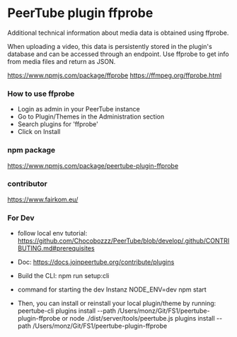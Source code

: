 # PeerTube plugin ffprobe

Additional technical information about media data is obtained using ffprobe.

When uploading a video, this data is persistently stored in the plugin's database and can be accessed through an endpoint.
Use ffprobe to get info from media files and return as JSON.

https://www.npmjs.com/package/ffprobe
https://ffmpeg.org/ffprobe.html

### How to use ffprobe

- Login as admin in your PeerTube instance
- Go to Plugin/Themes in the Administration section
- Search plugins for 'ffprobe'
- Click on Install

### npm package

https://www.npmjs.com/package/peertube-plugin-ffprobe

### contributor

https://www.fairkom.eu/

### For Dev

- follow local env tutorial: https://github.com/Chocobozzz/PeerTube/blob/develop/.github/CONTRIBUTING.md#prerequisites

- Doc: https://docs.joinpeertube.org/contribute/plugins

- Build the CLI:
  npm run setup:cli

- command for starting the dev Instanz
  NODE_ENV=dev npm start

- Then, you can install or reinstall your local plugin/theme by running:
  peertube-cli plugins install --path /Users/monz/Git/FS1/peertube-plugin-ffprobe
  or
  node ./dist/server/tools/peertube.js plugins install --path /Users/monz/Git/FS1/peertube-plugin-ffprobe
